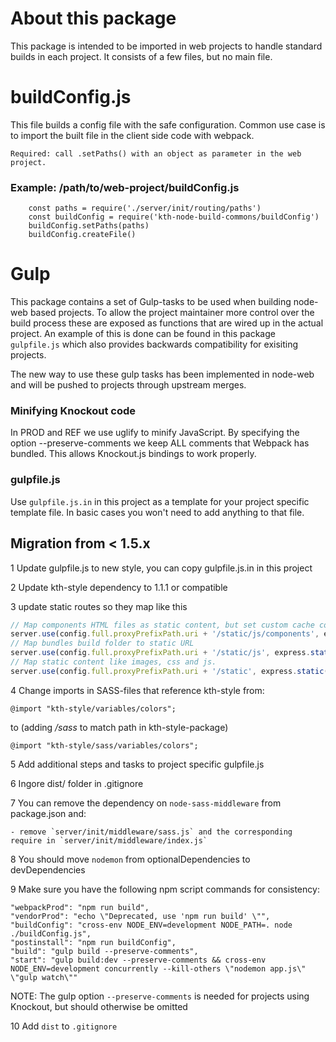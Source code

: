 # About this package
This package is intended to be imported in web projects to handle standard builds in each project. It consists of a few files, but no main file.

# buildConfig.js
This file builds a config file with the safe configuration.
Common use case is to import the built file in the client side code with webpack.

`Required: call .setPaths() with an object as parameter in the web project.`

### Example: /path/to/web-project/buildConfig.js
```
	const paths = require('./server/init/routing/paths')
	const buildConfig = require('kth-node-build-commons/buildConfig')
	buildConfig.setPaths(paths)
	buildConfig.createFile()
```

# Gulp
This package contains a set of Gulp-tasks to be used when building node-web based projects. To allow the project maintainer more control over the build process these are exposed as functions that are wired up in the actual project. An example of this is done can be found in this package `gulpfile.js` which also provides backwards compatibility for exisiting projects.

The new way to use these gulp tasks has been implemented in node-web and will be pushed to projects through upstream merges.

### Minifying Knockout code
In PROD and REF we use uglify to minify JavaScript. By specifying the option --preserve-comments we keep ALL comments that
Webpack has bundled. This allows Knockout.js bindings to work properly.

### gulpfile.js

Use `gulpfile.js.in` in this project as a template for your project specific template file. In basic cases you won't need to add anything to that file.

## Migration from < 1.5.x

1 Update gulpfile.js to new style, you can copy gulpfile.js.in in this project

2 Update kth-style dependency to 1.1.1 or compatible

3 update static routes so they map like this

```JavaScript
// Map components HTML files as static content, but set custom cache control header, currently no-cache to force If-modified-since/Etag check.
server.use(config.full.proxyPrefixPath.uri + '/static/js/components', express.static('./dist/js/components', { setHeaders: setCustomCacheControl }))
// Map bundles build folder to static URL
server.use(config.full.proxyPrefixPath.uri + '/static/js', express.static(`./dist/js/${getEnv()}`))
// Map static content like images, css and js.
server.use(config.full.proxyPrefixPath.uri + '/static', express.static('./dist'))
```

4 Change imports in SASS-files that reference kth-style from:

	@import "kth-style/variables/colors";

to (adding */sass* to match path in kth-style-package)

	@import "kth-style/sass/variables/colors";

5 Add additional steps and tasks to project specific gulpfile.js

6 Ingore dist/ folder in .gitignore

7 You can remove the dependency on `node-sass-middleware` from package.json and:

	- remove `server/init/middleware/sass.js` and the corresponding require in `server/init/middleware/index.js`

8 You should move `nodemon` from optionalDependencies to devDependencies

9 Make sure you have the following npm script commands for consistency:

```
"webpackProd": "npm run build",
"vendorProd": "echo \"Deprecated, use 'npm run build' \"",
"buildConfig": "cross-env NODE_ENV=development NODE_PATH=. node ./buildConfig.js",
"postinstall": "npm run buildConfig",
"build": "gulp build --preserve-comments",
"start": "gulp build:dev --preserve-comments && cross-env NODE_ENV=development concurrently --kill-others \"nodemon app.js\" \"gulp watch\""
```

NOTE: The gulp option `--preserve-comments` is needed for projects using Knockout, but should otherwise be omitted

10 Add `dist` to `.gitignore`